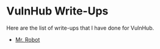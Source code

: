 # VulnHub Write-Ups

Here are the list of write-ups that I have done for VulnHub.

- [Mr. Robot](mr_robot.md)

